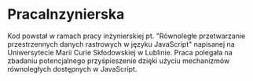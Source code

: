 # PracaInzynierska
Kod powstał w ramach pracy inżynierskiej pt. "Równoległe przetwarzanie przestrzennych danych rastrowych w języku JavaScript" napisanej na Uniwersytecie Marii Curie Skłodowskiej w Lublinie. Praca polegała na zbadaniu potencjalnego przyśpieszenie dzięki użyciu mechanizmów równoległych dostępnych w JavaScript. 
